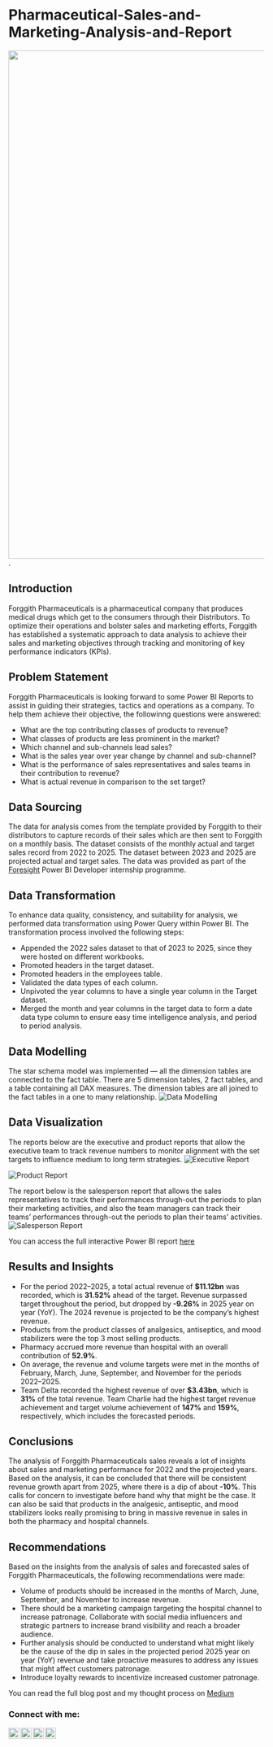 # Pharmaceutical-Sales-and-Marketing-Analysis-and-Report
<img align="left" src=https://github.com/InemesitUmoh/Pharmaceutical-Sales-and-Marketing-Analysis-and-Report/blob/main/photos/Header%20Photo.jpg width="1000px"/>.


## Introduction
Forggith Pharmaceuticals is a pharmaceutical company that produces medical drugs which get to the consumers through their Distributors. To optimize their operations and bolster sales and marketing efforts, Forggith has established a systematic approach to data analysis to achieve their sales and marketing objectives through tracking and monitoring of key performance indicators (KPIs).

## Problem Statement
Forggith Pharmaceuticals is looking forward to some Power BI Reports to assist in guiding their strategies, tactics and operations as a company.
To help them achieve their objective, the followinng questions were answered:
* What are the top contributing classes of products to revenue?
* What classes of products are less prominent in the market?
* Which channel and sub-channels lead sales?
* What is the sales year over year change by channel and sub-channel?
* What is the performance of sales representatives and sales teams in their contribution to revenue?
* What is actual revenue in comparison to the set target?

## Data Sourcing
The data for analysis comes from the template provided by Forggith to their distributors to capture records of their sales which are then sent to Forggith on a monthly basis. The dataset consists of the monthly actual and target sales record from 2022 to 2025. The dataset between 2023 and 2025 are projected actual and target sales.
The data was provided as part of the [Foresight](https://training.foresightbi.com.ng/enrollments) Power BI Developer internship programme. 

## Data Transformation
To enhance data quality, consistency, and suitability for analysis, we performed data transformation using Power Query within Power BI. The transformation process involved the following steps:
* Appended the 2022 sales dataset to that of 2023 to 2025, since they were hosted on different workbooks.
* Promoted headers in the target dataset.
* Promoted headers in the employees table.
* Validated the data types of each column.
* Unpivoted the year columns to have a single year column in the Target dataset.
* Merged the month and year columns in the target data to form a date data type column to ensure easy time intelligence analysis, and period to period analysis.

## Data Modelling
The star schema model was implemented — all the dimension tables are connected to the fact table.
There are 5 dimension tables, 2 fact tables, and a table containing all DAX measures. The dimension tables are all joined to the fact tables in a one to many relationship.
![Data Modelling](https://github.com/InemesitUmoh/Pharmaceutical-Sales-and-Marketing-Analysis-and-Report/blob/main/photos/Data%20Model%20Relationships.PNG)

## Data Visualization
The reports below are the executive and product reports that allow the executive team to track revenue numbers to monitor alignment with the set targets to influence medium to long term strategies.
![Executive Report](https://github.com/InemesitUmoh/Pharmaceutical-Sales-and-Marketing-Analysis-and-Report/blob/main/photos/Executive%20Report.png)
 
![Product Report](https://github.com/InemesitUmoh/Pharmaceutical-Sales-and-Marketing-Analysis-and-Report/blob/main/photos/Product%20Report.png)

The report below is the salesperson report that allows the sales representatives to track their performances through-out the periods to plan their marketing activities, and also the team managers can track their teams’ performances through-out the periods to plan their teams’ activities.
![Salesperson Report](https://github.com/InemesitUmoh/Pharmaceutical-Sales-and-Marketing-Analysis-and-Report/blob/main/photos/Salesperson%20Report.png)

You can access the full interactive Power BI report [here](https://app.powerbi.com/view?r=eyJrIjoiODhhMmE5NWQtMzdmMC00ODY3LTgyM2UtY2Q2YzFiYjZiNGZjIiwidCI6IjE3YzlhZjk3LTQxNDgtNGUxNC1hMDEzLTU4YzAzOTRiZmI4NCJ9&pageName=ReportSection5784ae0dc1b09de5c440)

## Results and Insights
* For the period 2022–2025, a total actual revenue of **$11.12bn** was recorded, which is **31.52%** ahead of the target. Revenue surpassed target throughout the period, but dropped by **-9.26%** in 2025 year on year (YoY). The 2024 revenue is projected to be the company’s highest revenue.
* Products from the product classes of analgesics, antiseptics, and mood stabilizers were the top 3 most selling products.
* Pharmacy accrued more revenue than hospital with an overall contribution of **52.9%**.
* On average, the revenue and volume targets were met in the months of February, March, June, September, and November for the periods 2022–2025.
* Team Delta recorded the highest revenue of over **$3.43bn**, which is **31%** of the total revenue. Team Charlie had the highest target revenue achievement and target volume achievement of **147%** and **159%**, respectively, which includes the forecasted periods.

## Conclusions
The analysis of Forggith Pharmaceuticals sales reveals a lot of insights about sales and marketing performance for 2022 and the projected years. Based on the analysis, it can be concluded that there will be consistent revenue growth apart from 2025, where there is a dip of about **-10%**. This calls for concern to investigate before hand why that might be the case. It can also be said that products in the analgesic, antiseptic, and mood stabilizers looks really promising to bring in massive revenue in sales in both the pharmacy and hospital channels.

## Recommendations
Based on the insights from the analysis of sales and forecasted sales of Forggith Pharmaceuticals, the following recommendations were made:
* Volume of products should be increased in the months of March, June, September, and November to increase revenue.
* There should be a marketing campaign targeting the hospital channel to increase patronage. Collaborate with social media influencers and strategic partners to increase brand visibility and reach a broader audience.
* Further analysis should be conducted to understand what might likely be the cause of the dip in sales in the projected period 2025 year on year (YoY) revenue and take proactive measures to address any issues that might affect customers patronage.
* Introduce loyalty rewards to incentivize increased customer patronage.

You can read the full blog post and my thought process on [Medium](https://medium.com/@inemesitumoh/navigating-pharmaceutical-data-analysis-a-forggith-case-study-3ee00e7be5bc)

### Connect with me:
<a href="https://github.com/InemesitUmoh"><img align="left" src="https://github.com/InemesitUmoh/Pharmaceutical-Sales-and-Marketing-Analysis-and-Report/blob/main/photos/github.png" alt="Inemesit Umoh | Medium" width="21px"/></a>
<a href="https://www.linkedin.com/in/inemesitumoh/"><img align="left" src="https://github.com/InemesitUmoh/Pharmaceutical-Sales-and-Marketing-Analysis-and-Report/blob/main/photos/linkedin.png" alt="Inemesit Umoh | LinkedIn" width="21px"/></a>
<a href="https://twitter.com/InemesitUmoh95"><img align="left" src="https://github.com/InemesitUmoh/Pharmaceutical-Sales-and-Marketing-Analysis-and-Report/blob/main/photos/twitter.png" alt="Inemesit Umoh | Twitter" width="21px"/></a>
<a href="https://medium.com/@inemesitumoh"><img align="left" src="https://github.com/InemesitUmoh/Pharmaceutical-Sales-and-Marketing-Analysis-and-Report/blob/main/photos/medium.png" alt="Inemesit Umoh | Medium" width="21px"/></a>
